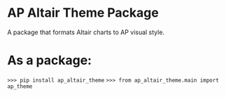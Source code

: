 # AP Altair Theme Package

A package that formats Altair charts to AP visual style. 

# As a package:

`>>> pip install ap_altair_theme`
`>>> from ap_altair_theme.main import ap_theme`



